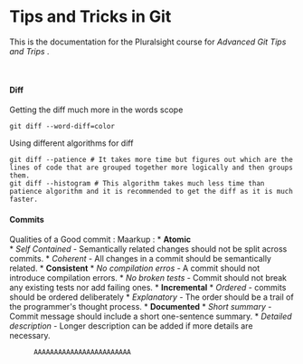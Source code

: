 # Tips and Tricks in Git

This is the documentation for the Pluralsight course for _Advanced Git Tips and Trips_ .

<br/>

#### Diff

Getting the diff much more in the words scope
    
    git diff --word-diff=color

Using different algorithms for diff

    git diff --patience # It takes more time but figures out which are the lines of code that are grouped together more logically and then groups them.
    git diff --histogram # This algorithm takes much less time than patience algorithm and it is recommended to get the diff as it is much faster.
    
#### Commits

Qualities of a Good commit :
  Maarkup : * **Atomic**  
               * _Self Contained_ - Semantically related changes should not be split across commits.
               * _Coherent_ - All changes in a commit should be semantically related.
            * **Consistent**
               * _No compilation erros_ - A commit should not introduce compilation errors.
               * _No broken tests_ - Commit should not break any existing tests nor add failing ones.
            * **Incremental**
               * _Ordered_ - commits should be ordered deliberately
               * _Explanatory_ - The order should be a trail of the programmer's thought process.
            * **Documented** 
               * _Short summary_ - Commit message should include a short one-sentence summary.
               * _Detailed description_ - Longer description can be added if more details are necessary.
               


          AAAAAAAAAAAAAAAAAAAAAAAA


    


